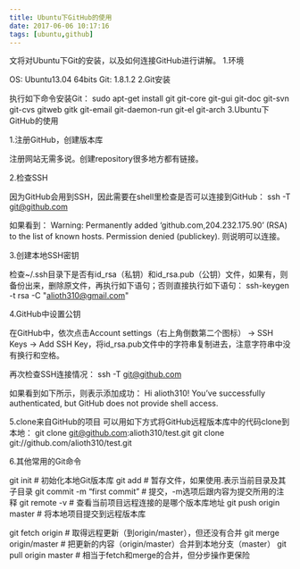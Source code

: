 ```yaml
---
title: Ubuntu下GitHub的使用
date: 2017-06-06 10:17:16
tags: [ubuntu,github]
---
```

文将对Ubuntu下Git的安装，以及如何连接GitHub进行讲解。
1.环境

OS: Ubuntu13.04 64bits
Git: 1.8.1.2
2.Git安装

执行如下命令安装Git：
sudo apt-get install git git-core git-gui git-doc git-svn git-cvs gitweb gitk git-email git-daemon-run git-el git-arch
3.Ubuntu下GitHub的使用

1.注册GitHub，创建版本库

注册网站无需多说。创建repository很多地方都有链接。

2.检查SSH

因为GitHub会用到SSH，因此需要在shell里检查是否可以连接到GitHub：
ssh -T git@github.com

如果看到：
Warning: Permanently added ‘github.com,204.232.175.90’ (RSA) to the list of known hosts.
Permission denied (publickey).
则说明可以连接。
<!-- more -->
3.创建本地SSH密钥

检查~/.ssh目录下是否有id_rsa（私钥）和id_rsa.pub（公钥）文件，如果有，则备份出来，删除原文件，再执行如下语句；否则直接执行如下语句：
ssh-keygen -t rsa -C "alioth310@gmail.com"

4.GitHub中设置公钥

在GitHub中，依次点击Account settings（右上角倒数第二个图标） -> SSH Keys -> Add SSH Key，将id_rsa.pub文件中的字符串复制进去，注意字符串中没有换行和空格。

再次检查SSH连接情况：
ssh -T git@github.com

如果看到如下所示，则表示添加成功：
Hi alioth310! You’ve successfully authenticated, but GitHub does not provide shell access.

5.clone来自GitHub的项目
可以用如下方式将GitHub远程版本库中的代码clone到本地：
git clone git@github.com:alioth310/test.git
git clone git://github.com/alioth310/test.git

6.其他常用的Git命令

git init # 初始化本地Git版本库
git add # 暂存文件，如果使用.表示当前目录及其子目录
git commit -m “first commit” # 提交，-m选项后跟内容为提交所用的注释
git remote -v # 查看当前项目远程连接的是哪个版本库地址
git push origin master # 将本地项目提交到远程版本库

git fetch origin # 取得远程更新（到origin/master），但还没有合并
git merge origin/master # 把更新的内容（origin/master）合并到本地分支（master）
git pull origin master # 相当于fetch和merge的合并，但分步操作更保险
